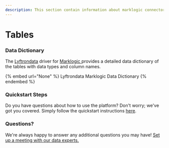 ```yaml
---
description: This section contain information about marklogic connector tables information
---
```


# Tables

### Data Dictionary

The [Lyftrondata](https://www.lyftrondata.com/) driver for [Marklogic](None/)[ ](https://www.lyftrondata.com/integration/marklogic/)provides a detailed data dictionary of the tables with data types and column names.

{% embed url="None" %}
Lyftrondata Marklogic Data Dictionary
{% endembed %}

### Quickstart Steps

Do you have questions about how to use the platform? Don't worry; we've got you covered. Simply follow the quickstart instructions [here](../README.md).

### Questions? <a href="#questions" id="questions"></a>

We're always happy to answer any additional questions you may have! [Set up a meeting with our data experts.](https://www.lyftrondata.com/book-a-meeting/)

